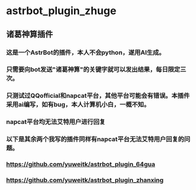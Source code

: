 # astrbot_plugin_zhuge
## 诸葛神算插件
### 这是一个AstrBot的插件，本人不会python，遂用AI生成。
### 只需要向bot发送"诸葛神算"的关键字就可以发出结果，每日限定三次。
### 只测试过QQofficial和napcat平台，其他平台可能会有错误。本插件采用ai编写，如有bug，本人计算机小白，一概不知。
### napcat平台均无法艾特用户进行回复
### 以下是其余两个我写的插件同样有napcat平台无法艾特用户回复的问题。
### https://github.com/yuweitk/astrbot_plugin_64gua
### https://github.com/yuweitk/astrbot_plugin_zhanxing
